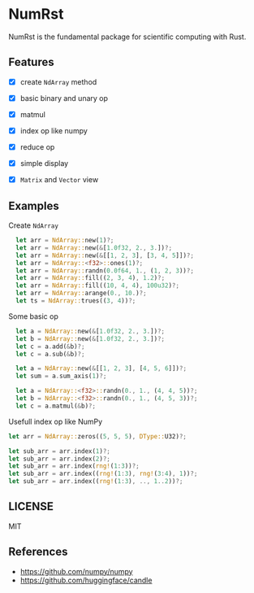 # NumRst

NumRst is the fundamental package for scientific computing with Rust.



## Features

- [x] create `NdArray` method
- [x] basic binary and unary op
- [x] matmul 
- [x] index op like numpy
- [x] reduce op 
- [x] simple display 
- [x] `Matrix` and `Vector` view


## Examples

Create `NdArray`

```rust
  let arr = NdArray::new(1)?;
  let arr = NdArray::new(&[1.0f32, 2., 3.])?;
  let arr = NdArray::new(&[[1, 2, 3], [3, 4, 5]])?;
  let arr = NdArray::<f32>::ones(1)?;
  let arr = NdArray::randn(0.0f64, 1., (1, 2, 3))?;
  let arr = NdArray::fill((2, 3, 4), 1.2)?;
  let arr = NdArray::fill((10, 4, 4), 100u32)?;
  let arr = NdArray::arange(0., 10.)?;
  let ts = NdArray::trues((3, 4))?;
```

Some basic op

```rust
  let a = NdArray::new(&[1.0f32, 2., 3.])?;
  let b = NdArray::new(&[1.0f32, 2., 3.])?;
  let c = a.add(&b)?;
  let c = a.sub(&b)?;

  let a = NdArray::new(&[[1, 2, 3], [4, 5, 6]])?;
  let sum = a.sum_axis(1)?;

  let a = NdArray::<f32>::randn(0., 1., (4, 4, 5))?;
  let b = NdArray::<f32>::randn(0., 1., (4, 5, 3))?;
  let c = a.matmul(&b)?;
```

Usefull index op like NumPy

```rust
let arr = NdArray::zeros((5, 5, 5), DType::U32)?;

let sub_arr = arr.index(1)?;
let sub_arr = arr.index(2)?;
let sub_arr = arr.index(rng!(1:3))?;
let sub_arr = arr.index((rng!(1:3), rng!(3:4), 1))?;
let sub_arr = arr.index((rng!(1:3), .., 1..2))?;
```



## LICENSE

MIT



## References

- https://github.com/numpy/numpy
- https://github.com/huggingface/candle
